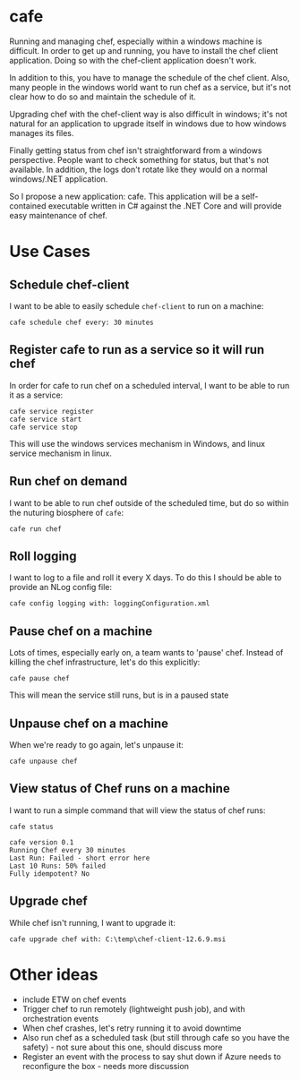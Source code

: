 # cafe

Running and managing chef, especially within a windows machine is difficult. In order to get up and running, you have to install the chef client application. Doing so with the chef-client application doesn't work. 

In addition to this, you have to manage the schedule of the chef client. Also, many people in the windows world want to run chef as a service, but it's not clear how to do so and maintain the schedule of it.

Upgrading chef with the chef-client way is also difficult in windows; it's not natural for an application to upgrade itself in windows due to how windows manages its files.

Finally getting status from chef isn't straightforward from a windows perspective. People want to check something for status, but that's not available. In addition, the logs don't rotate like they would on a normal windows/.NET application.

So I propose a new application: cafe. This application will be a self-contained executable written in C# against the .NET Core and will provide easy maintenance of chef.

# Use Cases

## Schedule chef-client

I want to be able to easily schedule `chef-client` to run on a machine:

```
cafe schedule chef every: 30 minutes
```

## Register cafe to run as a service so it will run chef

In order for cafe to run chef on a scheduled interval, I want to be able to run it as a service:

```
cafe service register
cafe service start
cafe service stop
```

This will use the windows services mechanism in Windows, and linux service mechanism in linux.

## Run chef on demand

I want to be able to run chef outside of the scheduled time, but do so within the nuturing biosphere of `cafe`:

```
cafe run chef
```

## Roll logging

I want to log to a file and roll it every X days. To do this I should be able to provide an NLog config file:

```
cafe config logging with: loggingConfiguration.xml
```

## Pause chef on a machine

Lots of times, especially early on, a team wants to 'pause' chef. Instead of killing the chef infrastructure, let's do this explicitly:

```
cafe pause chef
```

This will mean the service still runs, but is in a paused state


## Unpause chef on a machine

When we're ready to go again, let's unpause it:

```
cafe unpause chef
```

## View status of Chef runs on a machine

I want to run a simple command that will view the status of chef runs:

```
cafe status

cafe version 0.1
Running Chef every 30 minutes
Last Run: Failed - short error here
Last 10 Runs: 50% failed
Fully idempotent? No
```

## Upgrade chef

While chef isn't running, I want to upgrade it:

```
cafe upgrade chef with: C:\temp\chef-client-12.6.9.msi
```

# Other ideas

* include ETW on chef events
* Trigger chef to run remotely (lightweight push job), and with orchestration events
* When chef crashes, let's retry running it to avoid downtime
* Also run chef as a scheduled task (but still through cafe so you have the safety) - not sure about this one, should discuss more
* Register an event with the process to say shut down if Azure needs to reconfigure the box - needs more discussion
